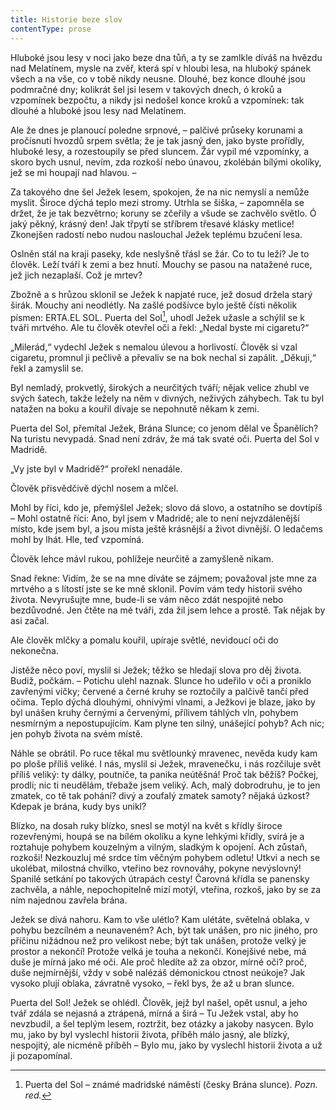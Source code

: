```yaml
---
title: Historie beze slov
contentType: prose
---
```


<section>

Hluboké jsou lesy v noci jako beze dna tůň, a ty se zamlkle díváš na hvězdu nad Melatínem, mysle na zvěř, která spí v hloubi lesa, na hluboký spánek všech a na vše, co v tobě nikdy neusne. Dlouhé, bez konce dlouhé jsou podmračné dny; kolikrát šel jsi lesem v takových dnech, ó kroků a vzpomínek bezpočtu, a nikdy jsi nedošel konce kroků a vzpomínek: tak dlouhé a hluboké jsou lesy nad Melatínem.

</section>

<section>

Ale že dnes je planoucí poledne srpnové, – palčivé průseky korunami a pročísnutí hvozdů srpem světla; že je tak jasný den, jako byste prořídly, hluboké lesy, a rozestoupily se před sluncem. Žár vypil mé vzpomínky, a skoro bych usnul, nevím, zda rozkoší nebo únavou, zkolébán bílými okolíky, jež se mi houpají nad hlavou. –

Za takového dne šel Ježek lesem, spokojen, že na nic nemyslí a nemůže myslit. Široce dýchá teplo mezi stromy. Utrhla se šiška, – zapomněla se držet, že je tak bezvětrno; koruny se zčeřily a všude se zachvělo světlo. Ó jaký pěkný, krásný den! Jak třpytí se stříbrem třesavé klásky metlice! Zkonejšen radostí nebo nudou naslouchal Ježek teplému bzučení lesa.

Oslněn stál na kraji paseky, kde neslyšně třásl se žár. Co to tu leží? Je to člověk. Leží tváří k zemi a bez hnutí. Mouchy se pasou na natažené ruce, jež jich nezaplaší. Což je mrtev?

Zbožně a s hrůzou sklonil se Ježek k napjaté ruce, jež dosud držela starý širák. Mouchy ani neodlétly. Na zašlé podšívce bylo ještě čísti několik písmen: ERTA.EL SOL. Puerta del Sol[^11], uhodl Ježek užasle a schýlil se k tváři mrtvého. Ale tu člověk otevřel oči a řekl: „Nedal byste mi cigaretu?“

„Milerád,“ vydechl Ježek s nemalou úlevou a horlivostí. Člověk si vzal cigaretu, promnul ji pečlivě a převaliv se na bok nechal si zapálit. „Děkuji,“ řekl a zamyslil se.

Byl nemladý, prokvetlý, širokých a neurčitých tváří; nějak velice zhubl ve svých šatech, takže ležely na něm v divných, neživých záhybech. Tak tu byl natažen na boku a kouřil dívaje se nepohnutě někam k zemi.

Puerta del Sol, přemítal Ježek, Brána Slunce; co jenom dělal ve Španělích? Na turistu nevypadá. Snad není zdráv, že má tak svaté oči. Puerta del Sol v Madridě.

„Vy jste byl v Madridě?“ prořekl nenadále.

Člověk přisvědčivě dýchl nosem a mlčel.

Mohl by říci, kdo je, přemýšlel Ježek; slovo dá slovo, a ostatního se dovtípíš – Mohl ostatně říci: Ano, byl jsem v Madridě; ale to není nejvzdálenější místo, kde jsem byl, a jsou místa ještě krásnější a život divnější. O ledačems mohl by lhát. Hle, teď vzpomíná.

Člověk lehce mávl rukou, pohlížeje neurčitě a zamyšleně nikam.

Snad řekne: Vidím, že se na mne díváte se zájmem; považoval jste mne za mrtvého a s lítostí jste se ke mně sklonil. Povím vám tedy historii svého života. Nevyrušujte mne, bude-li se vám něco zdát nespojité nebo bezdůvodné. Jen čtěte na mé tváři, zda žil jsem lehce a prostě. Tak nějak by asi začal.

Ale člověk mlčky a pomalu kouřil, upíraje světlé, nevidoucí oči do nekonečna.

Jistěže něco poví, myslil si Ježek; těžko se hledají slova pro děj života. Budiž, počkám. – Potichu ulehl naznak. Slunce ho udeřilo v oči a proniklo zavřenými víčky; červené a černé kruhy se roztočily a palčivě tančí před očima. Teplo dýchá dlouhými, ohnivými vlnami, a Ježkovi je blaze, jako by byl unášen kruhy černými a červenými, přílivem táhlých vln, pohybem nesmírným a nepostupujícím. Kam plyne ten silný, unášející pohyb? Ach nic; jen pohyb života na svém místě.

Náhle se obrátil. Po ruce těkal mu světlounký mravenec, nevěda kudy kam po ploše příliš veliké. I nás, myslil si Ježek, mravenečku, i nás rozčiluje svět příliš veliký: ty dálky, poutníče, ta panika neútěšná! Proč tak běžíš? Počkej, prodli; nic ti neudělám, třebaže jsem veliký. Ach, malý dobrodruhu, je to jen zmatek, co tě tak pohání? divý a zoufalý zmatek samoty? nějaká úzkost? Kdepak je brána, kudy bys unikl?

Blízko, na dosah ruky blízko, snesl se motýl na květ s křídly široce rozevřenými, houpá se na bílém okolíku a kyne lehkými křídly, svírá je a roztahuje pohybem kouzelným a vilným, sladkým k opojení. Ach zůstaň, rozkoši! Nezkouzluj mé srdce tím věčným pohybem odletu! Utkvi a nech se ukolébat, milostná chvilko, vteřino bez rovnováhy, pokyne nevýslovný! Spanilé setkání po takových útrapách cesty! Čarovná křídla se panensky zachvěla, a náhle, nepochopitelně mizí motýl, vteřina, rozkoš, jako by se za ním najednou zavřela brána.

Ježek se dívá nahoru. Kam to vše ulétlo? Kam ulétáte, světelná oblaka, v pohybu bezcílném a neunaveném? Ach, být tak unášen, pro nic jiného, pro příčinu nižádnou než pro velikost nebe; být tak unášen, protože velký je prostor a nekončí! Protože velká je touha a nekončí. Konejšivé nebe, má duše je mírná jako mé oči. Ale proč hledíte až za obzor, mírné oči? proč, duše nejmírnější, vždy v sobě nalézáš démonickou ctnost neúkoje? Jak vysoko plují oblaka, závratně vysoko, – řekl bys, že až u bran slunce.

Puerta del Sol! Ježek se ohlédl. Člověk, jejž byl našel, opět usnul, a jeho tvář zdála se nejasná a ztrápená, mírná a širá – Tu Ježek vstal, aby ho nevzbudil, a šel teplým lesem, roztržit, bez otázky a jakoby nasycen. Bylo mu, jako by byl vyslechl historii života, příběh málo jasný, ale blízký, nespojitý, ale nicméně příběh – Bylo mu, jako by vyslechl historii života a už ji pozapomínal.

</section>

[^1]: Dohad, předpoklad. _Pozn. red._

[^2]: David Hume: _Zkoumání o rozumu lidském,_ kapitola III., kterou se Čapek k povídce inspiroval. _Pozn. red._

[^3]: Hrdina románu _Zločin a trest_ od F. M. Dostojevského_. Pozn. red._

[^4]: Nahodilé spojení, sdružení. _Pozn. red._

[^5]: Palpitace (lat.) – bušení srdce. _Pozn. red._

[^6]: Timor Dei (lat.) – bázeň z Boha (zde bázeň ducha, viz pokračování věty). _Pozn. red._

[^7]: Métier (fr.) – odborná profese. _Pozn. red._

[^8]: Fadesa (fr.) – nuda. _Pozn. red._

[^9]: Manaia – mánie. _Pozn. red._

[^10]: Vzkříšení Jairovy dcery – podle novozákonních evangelií měl muž jménem Jairos jedinou dceru, kterou Ježíš zázračně uzdravil. _Pozn. red._

[^11]: Puerta del Sol – známé madridské náměstí (česky Brána slunce). _Pozn. red._
